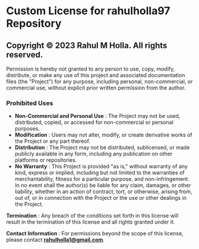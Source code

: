 # Custom License for rahulholla97 Repository

## Copyright © 2023 Rahul M Holla. All rights reserved.

Permission is hereby not granted to any person to use, copy, modify, distribute, or make any use of this project and associated documentation files (the "Project") for any purpose, including personal, non-commercial, or commercial use, without explicit prior written permission from the author.

### Prohibited Uses

- **Non-Commercial and Personal Use** : The Project may not be used, distributed, copied, or accessed for non-commercial or personal purposes.
- **Modification** : Users may not alter, modify, or create derivative works of the Project or any part thereof.
- **Distribution** : The Project may not be distributed, sublicensed, or made publicly available in any form, including any publication on other platforms or repositories.
- **No Warranty** : This Project is provided "as is," without warranty of any kind, express or implied, including but not limited to the warranties of merchantability, fitness for a particular purpose, and non-infringement. In no event shall the author(s) be liable for any claim, damages, or other liability, whether in an action of contract, tort, or otherwise, arising from, out of, or in connection with the Project or the use or other dealings in the Project.

**Termination** : Any breach of the conditions set forth in this license will result in the termination of this license and all rights granted under it.

**Contact Information** : For permissions beyond the scope of this license, please contact **<rahulholla1@gmail.com>**.
